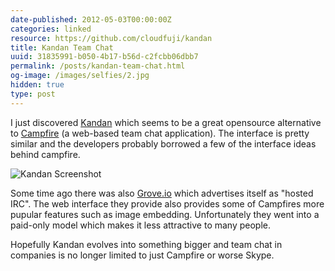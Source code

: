 ```yaml
---
date-published: 2012-05-03T00:00:00Z
categories: linked
resource: https://github.com/cloudfuji/kandan
title: Kandan Team Chat
uuid: 31835991-b050-4b17-b56d-c2fcbb06dbb7
permalink: /posts/kandan-team-chat.html
og-image: /images/selfies/2.jpg
hidden: true
type: post
---
```

I just discovered [Kandan](http://kandan.me) which seems to be a great opensource alternative to
[Campfire](http://campfirenow.com/) (a web-based team chat application).
The interface is pretty similar and the developers
probably borrowed a few of the interface ideas behind campfire.

![Kandan Screenshot](/images/small-kandan-preview.png)

Some time ago there was also [Grove.io](https://grove.io/) which advertises itself as
"hosted IRC". The web interface they provide also provides some of Campfires more pupular
features such as image embedding. Unfortunately they went into a paid-only model which makes
it less attractive to many people.

Hopefully Kandan evolves into something bigger and team chat in companies is no longer
limited to just Campfire or worse Skype.
